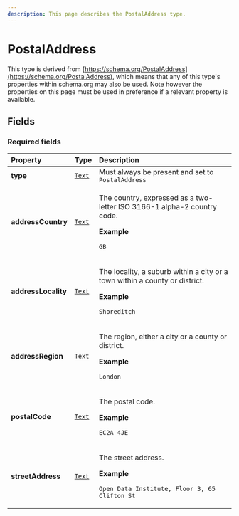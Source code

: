 ```yaml
---
description: This page describes the PostalAddress type.
---
```


# PostalAddress

This type is derived from [https://schema.org/PostalAddress](https://schema.org/PostalAddress), which means that any of this type's properties within schema.org may also be used. Note however the properties on this page must be used in preference if a relevant property is available.

## **Fields**

### **Required fields**
    
<table>
  <thead>
    <tr>
      <th style="text-align:left">Property</th>
      <th style="text-align:left">Type</th>
      <th style="text-align:left">Description</th>
    </tr>
  </thead>
  <tbody>
    <tr>
      <td style="text-align:left"><a name="type"></a><b>type</b></td>
      <td style="text-align:left">
        <a href="https://schema.org/Text"><code>Text</code></a>
      </td>
      <td style="text-align:left">
        Must always be present and set to <code>PostalAddress</code>
      </td>
    </tr>
    <tr>
      <td style="text-align:left"><a name="addressCountry"></a><b>addressCountry</b></td>
      <td style="text-align:left">
        <a href="https://schema.org/Text"><code>Text</code></a>
      </td>
      <td style="text-align:left">
        <p>The country, expressed as a two-letter ISO 3166-1 alpha-2 country code.</p><p></p><p><b>Example</b></p><p><code>GB</code></p>
      </td>
    </tr>
    <tr>
      <td style="text-align:left"><a name="addressLocality"></a><b>addressLocality</b></td>
      <td style="text-align:left">
        <a href="https://schema.org/Text"><code>Text</code></a>
      </td>
      <td style="text-align:left">
        <p>The locality, a suburb within a city or a town within a county or district.</p><p></p><p><b>Example</b></p><p><code>Shoreditch</code></p>
      </td>
    </tr>
    <tr>
      <td style="text-align:left"><a name="addressRegion"></a><b>addressRegion</b></td>
      <td style="text-align:left">
        <a href="https://schema.org/Text"><code>Text</code></a>
      </td>
      <td style="text-align:left">
        <p>The region, either a city or a county or district.</p><p></p><p><b>Example</b></p><p><code>London</code></p>
      </td>
    </tr>
    <tr>
      <td style="text-align:left"><a name="postalCode"></a><b>postalCode</b></td>
      <td style="text-align:left">
        <a href="https://schema.org/Text"><code>Text</code></a>
      </td>
      <td style="text-align:left">
        <p>The postal code.</p><p></p><p><b>Example</b></p><p><code>EC2A 4JE</code></p>
      </td>
    </tr>
    <tr>
      <td style="text-align:left"><a name="streetAddress"></a><b>streetAddress</b></td>
      <td style="text-align:left">
        <a href="https://schema.org/Text"><code>Text</code></a>
      </td>
      <td style="text-align:left">
        <p>The street address.</p><p></p><p><b>Example</b></p><p><code>Open Data Institute, Floor 3, 65 Clifton St</code></p>
      </td>
    </tr>
  </tbody>
</table>



